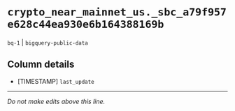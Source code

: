 # `crypto_near_mainnet_us._sbc_a79f957e628c44ea930e6b164388169b`
`bq-1` | `bigquery-public-data`

## Column details
* [TIMESTAMP] `last_update`

-------------------------------------------------------------------------------
*Do not make edits above this line.*
